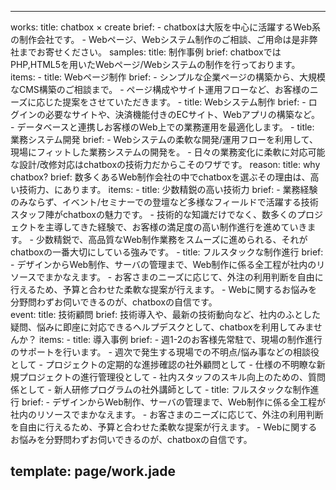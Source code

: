 ----
works:
  title: chatbox × create
  brief: 
    - chatboxは大阪を中心に活躍するWeb系の制作会社です。
    - Webページ、Webシステム制作のご相談、ご用命は是非弊社までお寄せください。
  samples:
    title: 制作事例
    brief: chatboxではPHP,HTML5を用いたWebページ/Webシステムの制作を行っております。
    items:
      - title: Webページ制作
        brief:
          - シンプルな企業ページの構築から、大規模なCMS構築のご相談まで。
          - ページ構成やサイト運用フローなど、お客様のニーズに応じた提案をさせていただきます。
      - title: Webシステム制作
        brief:
          - ログインの必要なサイトや、決済機能付きのECサイト、Webアプリの構築など。
          - データベースと連携しお客様のWeb上での業務運用を最適化します。
      - title: 業務システム開発
        brief:
          - Webシステムの柔軟な開発/運用フローを利用して、現場にフィットした業務システムの開発を。
          - 日々の業務変化に柔軟に対応可能な設計/改修対応はchatboxの技術力だからこそのワザです。
  reason:
    title: why chatbox?
    brief: 数多くあるWeb制作会社の中でchatboxを選ぶその理由は、高い技術力、にあります。
    items:
      - title: 少数精鋭の高い技術力
        brief:
          - 業務経験のみならず、イベント/セミナーでの登壇など多様なフィールドで活躍する技術スタッフ陣がchatboxの魅力です。
          - 技術的な知識だけでなく、数多くのプロジェクトを主導してきた経験で、お客様の満足度の高い制作進行を進めていきます。
          - 少数精鋭で、高品質なWeb制作業務をスムーズに進められる、それがchatboxの一番大切にしている強みです。
      - title: フルスタックな制作進行
        brief:
          - デザインからWeb制作、サーバの管理まで、Web制作に係る全工程が社内のリソースでまかなえます。
          - お客さまのニーズに応じて、外注の利用判断を自由に行えるため、予算と合わせた柔軟な提案が行えます。
          - Webに関するお悩みを分野問わずお伺いできるのが、chatboxの自信です。      
  event:
    title: 技術顧問 
    brief: 技術導入や、最新の技術動向など、社内のふとした疑問、悩みに即座に対応できるヘルプデスクとして、chatboxを利用してみませんか？
    items:
      - title: 導入事例
        brief:
          - 週1-2のお客様先常駐で、現場の制作進行のサポートを行います。
          - 週次で発生する現場での不明点/悩み事などの相談役として
          - プロジェクトの定期的な進捗確認の社外顧問として
          - 仕様の不明瞭な新規プロジェクトの進行管理役として
          - 社内スタッフのスキル向上のための、質問係として
          - 新人研修プログラムの社外講師として
      - title: フルスタックな制作進行
        brief:
          - デザインからWeb制作、サーバの管理まで、Web制作に係る全工程が社内のリソースでまかなえます。
          - お客さまのニーズに応じて、外注の利用判断を自由に行えるため、予算と合わせた柔軟な提案が行えます。
          - Webに関するお悩みを分野問わずお伺いできるのが、chatboxの自信です。      

template: page/work.jade
----
